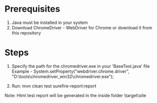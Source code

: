# Prerequisites 
1. Java must be installed in your system
2. Download ChromeDriver - WebDriver for Chrome or download it from this repository


# Steps
1. Specify the path for the chromedriver.exe in your 'BaseTest.java' file
Example - 
System.setProperty("webdriver.chrome.driver", "D:\\tools\\chromedriver_win32\\chromedriver.exe");

2. Run:
mvn clean test surefire-report:report

Note: 
Html test report will be generated in the inside folder \\target\site
